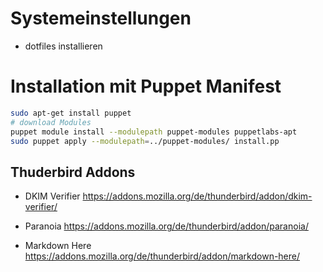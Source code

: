 # Systemeinstellungen

* dotfiles installieren

# Installation mit Puppet Manifest

```bash
sudo apt-get install puppet
# download Modules
puppet module install --modulepath puppet-modules puppetlabs-apt
sudo puppet apply --modulepath=../puppet-modules/ install.pp
```

## Thuderbird Addons
* DKIM Verifier
  https://addons.mozilla.org/de/thunderbird/addon/dkim-verifier/

* Paranoia
  https://addons.mozilla.org/de/thunderbird/addon/paranoia/

* Markdown Here
  https://addons.mozilla.org/de/thunderbird/addon/markdown-here/
